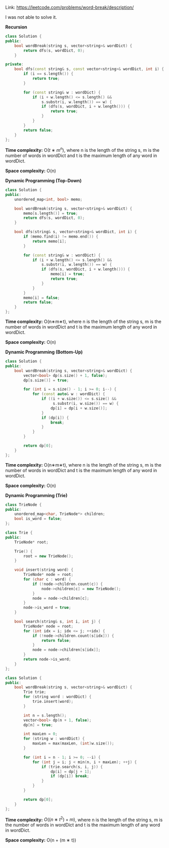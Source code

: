 Link: https://leetcode.com/problems/word-break/description/

I was not able to solve it.

**Recursion**

```cpp
class Solution {
public:
    bool wordBreak(string s, vector<string>& wordDict) {
        return dfs(s, wordDict, 0);
    }

private:
    bool dfs(const string& s, const vector<string>& wordDict, int i) {
        if (i == s.length()) {
            return true;
        }

        for (const string& w : wordDict) {
            if (i + w.length() <= s.length() &&
                s.substr(i, w.length()) == w) {
                if (dfs(s, wordDict, i + w.length())) {
                    return true;
                }
            }
        }
        return false;
    }
};
```

**Time complexity:** O($t ∗ m^{n}$), where n is the length of the string s, m is the number of words in wordDict and t is the maximum length of any word in wordDict.

**Space complexity:** O(n)

**Dynamic Programming (Top-Down)**
```cpp
class Solution {
public:
    unordered_map<int, bool> memo;

    bool wordBreak(string s, vector<string>& wordDict) {
        memo[s.length()] = true;
        return dfs(s, wordDict, 0);
    }

    bool dfs(string& s, vector<string>& wordDict, int i) {
        if (memo.find(i) != memo.end()) {
            return memo[i];
        }

        for (const string& w : wordDict) {
            if (i + w.length() <= s.length() &&
                s.substr(i, w.length()) == w) {
                if (dfs(s, wordDict, i + w.length())) {
                    memo[i] = true;
                    return true;
                }
            }
        }
        memo[i] = false;
        return false;
    }
};
```

**Time complexity:** O(n∗m∗t), where n is the length of the string s, m is the number of words in wordDict and t is the maximum length of any word in wordDict.

**Space complexity:** O(n)

**Dynamic Programming (Bottom-Up)**
```cpp
class Solution {
public:
    bool wordBreak(string s, vector<string>& wordDict) {
        vector<bool> dp(s.size() + 1, false);
        dp[s.size()] = true;

        for (int i = s.size() - 1; i >= 0; i--) {
            for (const auto& w : wordDict) {
                if ((i + w.size()) <= s.size() &&
                     s.substr(i, w.size()) == w) {
                    dp[i] = dp[i + w.size()];
                }
                if (dp[i]) {
                    break;
                }
            }
        }

        return dp[0];
    }
};
```

**Time complexity:** O(n∗m∗t), where n is the length of the string s, m is the number of words in wordDict and t is the maximum length of any word in wordDict.

**Space complexity:** O(n)

**Dynamic Programming (Trie)**
```cpp
class TrieNode {
public:
    unordered_map<char, TrieNode*> children;
    bool is_word = false;
};

class Trie {
public:
    TrieNode* root;

    Trie() {
        root = new TrieNode();
    }

    void insert(string word) {
        TrieNode* node = root;
        for (char c : word) {
            if (!node->children.count(c)) {
                node->children[c] = new TrieNode();
            }
            node = node->children[c];
        }
        node->is_word = true;
    }

    bool search(string& s, int i, int j) {
        TrieNode* node = root;
        for (int idx = i; idx <= j; ++idx) {
            if (!node->children.count(s[idx])) {
                return false;
            }
            node = node->children[s[idx]];
        }
        return node->is_word;
    }
};

class Solution {
public:
    bool wordBreak(string s, vector<string>& wordDict) {
        Trie trie;
        for (string word : wordDict) {
            trie.insert(word);
        }

        int n = s.length();
        vector<bool> dp(n + 1, false);
        dp[n] = true;

        int maxLen = 0;
        for (string w : wordDict) {
            maxLen = max(maxLen, (int)w.size());
        }

        for (int i = n - 1; i >= 0; --i) {
            for (int j = i; j < min(n, i + maxLen); ++j) {
                if (trie.search(s, i, j)) {
                    dp[i] = dp[j + 1];
                    if (dp[i]) break;
                }
            }
        }

        return dp[0];
    }
};
```

**Time complexity:** $O((n ∗ t^{2}) + m)$, where n is the length of the string s, m is the number of words in wordDict and t is the maximum length of any word in wordDict.

**Space complexity:** O(n + (m ∗ t))